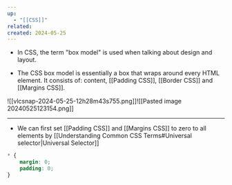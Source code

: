 ```yaml
---
up:
  - "[[CSS]]"
related: 
created: 2024-05-25
---
```

- In CSS, the term "box model" is used when talking about design and layout.

- The CSS box model is essentially a box that wraps around every HTML element. It consists of: content, [[Padding CSS]], [[Border CSS]] and [[Margins CSS]].


![[vlcsnap-2024-05-25-12h28m43s755.png]]![[Pasted image 20240525123154.png]]

---
- We can first set [[Padding CSS]] and [[Margins CSS]] to zero to all elements by [[Understanding Common CSS Terms#Universal selector|Universal Selector]]

```css
* {
	margin: 0;
	padding: 0;
}
```